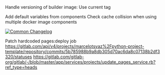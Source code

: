 Handle versioning of builder image: Use current tag



Add default variables from components
Check cache collision when using multiple docker image components

[![Common Changelog](https://common-changelog.org/badge.svg)](https://common-changelog.org)

Patch hardcoded pages:deploy job
	https://gitlab.com/api/v4/projects/marcelotsvaz%2Fpython-project-template/repository/commits/5b785988b9a8db305d70ac6da8c07138b2df3320/statuses
	https://gitlab.com/gitlab-org/gitlab/-/blob/master/app/services/projects/update_pages_service.rb?ref_type=heads